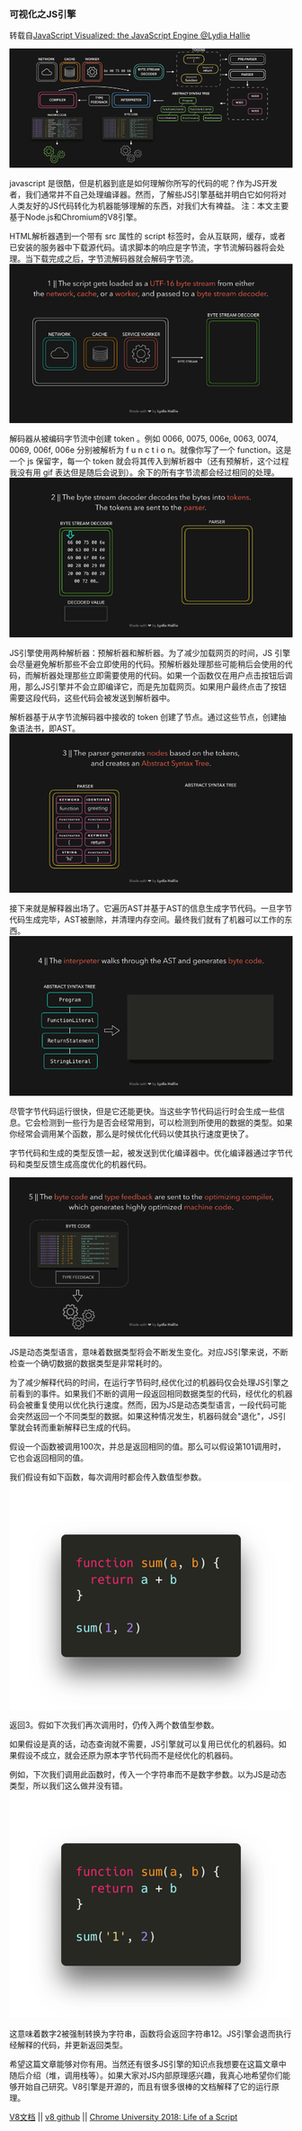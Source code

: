 ### 可视化之JS引擎

转载自[JavaScript Visualized: the JavaScript Engine  @Lydia Hallie](https://dev.to/lydiahallie/javascript-visualized-the-javascript-engine-4cdf)

![overview](overview-4.png)

javascript 是很酷，但是机器到底是如何理解你所写的代码的呢？作为JS开发者，我们通常并不自己处理编译器。然而，了解些JS引擎基础并明白它如何将对人类友好的JS代码转化为机器能够理解的东西，对我们大有裨益。
注：本文主要基于Node.js和Chromium的V8引擎。


HTML解析器遇到一个带有 src 属性的 script 标签时，会从互联网，缓存，或者已安装的服务器中下载源代码。请求脚本的响应是字节流，字节流解码器将会处理。当下载完成之后，字节流解码器就会解码字节流。
![img4.1](img4.1.gif)

解码器从被编码字节流中创建 token 。例如 0066, 0075, 006e, 0063, 0074, 0069, 006f, 006e 分别被解析为 f u n c t i o n。就像你写了一个 function。这是一个 js 保留字，每一个 token 就会将其传入到解析器中（还有预解析，这个过程我没有用 gif 表达但是随后会说到）。余下的所有字节流都会经过相同的处理。
![img4.2](img4.2.gif)

JS引擎使用两种解析器：预解析器和解析器。为了减少加载网页的时间，JS 引擎会尽量避免解析那些不会立即使用的代码。预解析器处理那些可能稍后会使用的代码，而解析器处理那些立即需要使用的代码。如果一个函数仅在用户点击按钮后调用，那么JS引擎并不会立即编译它，而是先加载网页。如果用户最终点击了按钮需要这段代码，这些代码会被发送到解析器中。

解析器基于从字节流解码器中接收的 token 创建了节点。通过这些节点，创建抽象语法书，即AST。
![img4.3](img4.3.gif)

接下来就是解释器出场了。它遍历AST并基于AST的信息生成字节代码。一旦字节代码生成完毕，AST被删除，并清理内存空间。最终我们就有了机器可以工作的东西。
![img4.4](img4.4.gif)

尽管字节代码运行很快，但是它还能更快。当这些字节代码运行时会生成一些信息。它会检测到一些行为是否会经常用到，可以检测到所使用的数据的类型。如果你经常会调用某个函数，那么是时候优化代码以使其执行速度更快了。

字节代码和生成的类型反馈一起，被发送到优化编译器中。优化编译器通过字节代码和类型反馈生成高度优化的机器代码。

![img4.5](img4.5.gif)

JS是动态类型语言，意味着数据类型将会不断发生变化。对应JS引擎来说，不断检查一个确切数据的数据类型是非常耗时的。

为了减少解释代码的时间，在运行字节码时,经优化过的机器码仅会处理JS引擎之前看到的事件。如果我们不断的调用一段返回相同数据类型的代码，经优化的机器码会被重复使用以优化执行速度。然而，因为JS是动态类型语言，一段代码可能会突然返回一个不同类型的数据。如果这种情况发生，机器码就会"退化"，JS引擎就会转而重新解释已生成的代码。

假设一个函数被调用100次，并总是返回相同的值。那么可以假设第101调用时，它也会返回相同的值。

我们假设有如下函数，每次调用时都会传入数值型参数。
![img4.6](img4.6.png)

返回3。假如下次我们再次调用时，仍传入两个数值型参数。

如果假设是真的话，动态查询就不需要，JS引擎就可以复用已优化的机器码。如果假设不成立，就会还原为原本字节代码而不是经优化的机器码。

例如，下次我们调用此函数时，传入一个字符串而不是数字参数。以为JS是动态类型，所以我们这么做并没有错。
![img4.7](img4.7.png)

这意味着数字2被强制转换为字符串，函数将会返回字符串12。JS引擎会退而执行经解释的代码，并更新返回类型。

希望这篇文章能够对你有用。当然还有很多JS引擎的知识点我想要在这篇文章中随后介绍（堆，调用栈等）。如果大家对JS内部原理感兴趣，我真心地希望你们能够开始自己研究。V8引擎是开源的，而且有很多很棒的文档解释了它的运行原理。

[V8文档](https://v8.dev/) || [v8 github](https://github.com/v8/v8) || [Chrome University 2018: Life of a Script](https://www.youtube.com/watch?v=voDhHPNMEzg&t=729s%3Cbr%3E%0A)







